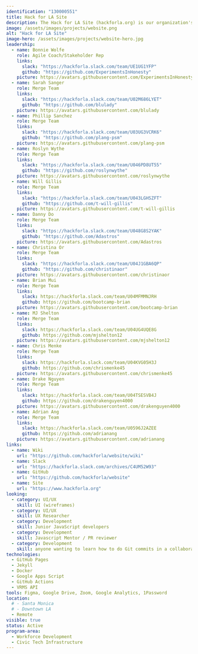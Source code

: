 ```yaml
---
identification: "130000551"
title: Hack for LA Site
description: The Hack for LA Site (hackforla.org) is our organization's way of communicating with volunteers, stakeholders, and donors. This project is a good place to start for new volunteers looking to polish their git protocol skills (branches, separation of concerns, etc.). We currently have two development paths&#58; growth (building out new pages and guides) and optimization (taking inventory of our code and design systems) to ensure we are consistently delivering value to our users while being scalable in our approach to building the site.
image: /assets/images/projects/website.png
alt: "Hack for LA Site"
image-hero: /assets/images/projects/website-hero.jpg
leadership:
  - name: Bonnie Wolfe
    role: Agile Coach/Stakeholder Rep
    links:
      slack: "https://hackforla.slack.com/team/UE1UG1YFP"
      github: "https://github.com/ExperimentsInHonesty"
    picture: https://avatars.githubusercontent.com/ExperimentsInHonesty
  - name: Sarah Sanger
    role: Merge Team
    links:
      slack: "https://hackforla.slack.com/team/U02M686LYET"
      github: "https://github.com/blulady"
    picture: https://avatars.githubusercontent.com/blulady
  - name: Phillip Sanchez
    role: Merge Team
    links:
      slack: "https://hackforla.slack.com/team/U03UG3VCRK6"
      github: "https://github.com/plang-psm"
    picture: https://avatars.githubusercontent.com/plang-psm
  - name: Roslyn Wythe
    role: Merge Team
    links:
      slack: "https://hackforla.slack.com/team/U046PD8UT55"
      github: "https://github.com/roslynwythe"
    picture: https://avatars.githubusercontent.com/roslynwythe
  - name: Will Gillis
    role: Merge Team
    links:
      slack: "https://hackforla.slack.com/team/U043LGHSZFT"
      github: "https://github.com/t-will-gillis"
    picture: https://avatars.githubusercontent.com/t-will-gillis
  - name: Danny Do
    role: Merge Team
    links:
      slack: "https://hackforla.slack.com/team/U048G8S2YAK"
      github: "https://github.com/Adastros"
    picture: https://avatars.githubusercontent.com/Adastros
  - name: Christina Or
    role: Merge Team
    links:
      slack: "https://hackforla.slack.com/team/U04J1GBA6QP"
      github: "https://github.com/christinaor"
    picture: https://avatars.githubusercontent.com/christinaor
  - name: Brian Mui
    role: Merge Team
    links:
      slack: https://hackforla.slack.com/team/U04MFMMNJRH
      github: https://github.com/bootcamp-brian
    picture: https://avatars.githubusercontent.com/bootcamp-brian
  - name: MJ Shelton
    role: Merge Team
    links:
      slack: https://hackforla.slack.com/team/U04UG4UQE8G
      github: https://github.com/mjshelton12
    picture: https://avatars.githubusercontent.com/mjshelton12
  - name: Chris Menke
    role: Merge Team
    links:
      slack: https://hackforla.slack.com/team/U04KVG05H3J
      github: https://github.com/chrismenke45
    picture: https://avatars.githubusercontent.com/chrismenke45
  - name: Drake Nguyen
    role: Merge Team
    links:
      slack: https://hackforla.slack.com/team/U04TSESVB4J
      github: https://github.com/drakenguyen4000
    picture: https://avatars.githubusercontent.com/drakenguyen4000
  - name: Adrian Ang
    role: Merge Team
    links:
      slack: https://hackforla.slack.com/team/U0596J2AZEE
      github: https://github.com/adrianang
    picture: https://avatars.githubusercontent.com/adrianang
links:
  - name: Wiki
    url: "https://github.com/hackforla/website/wiki"
  - name: Slack
    url: "https://hackforla.slack.com/archives/C4UM52W93"
  - name: GitHub
    url: "https://github.com/hackforla/website"
  - name: Site
    url: "https://www.hackforla.org"
looking:
  - category: UI/UX
    skill: UI (wireframes)
  - category: UI/UX
    skill: UX Researcher
  - category: Development
    skill: Junior JavaScript developers
  - category: Development
    skill: Javascript Mentor / PR reviewer
  - category: Development
    skill: anyone wanting to learn how to do Git commits in a collaborative work environment
technologies:
  - GitHub Pages
  - Jekyll
  - Docker
  - Google Apps Script
  - GitHub Actions
  - VRMS API
tools: Figma, Google Drive, Zoom, Google Analytics, 1Password
location:
  # - Santa Monica
  # - Downtown LA
  - Remote
visible: true
status: Active
program-area:
  - Workforce Development
  - Civic Tech Infrastructure
---
```


